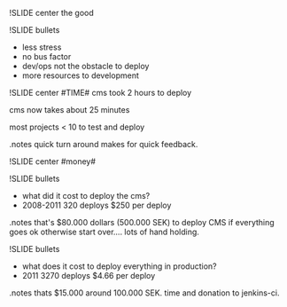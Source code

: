 !SLIDE center
the good

!SLIDE bullets
* less stress
* no bus factor
* dev/ops not the obstacle to deploy
* more resources to development

!SLIDE center
#TIME#
cms took 2 hours to deploy

cms now takes about 25 minutes

most projects &lt; 10 to test and deploy

.notes quick turn around makes for quick feedback. 

!SLIDE center
#money#

!SLIDE bullets  
* what did it cost to deploy the cms?
* 2008-2011 320 deploys $250 per deploy

.notes that's $80.000 dollars (500.000 SEK) to deploy 
CMS if everything goes ok otherwise start over....
lots of hand holding.

!SLIDE bullets 
* what does it cost to deploy everything in production?
* 2011 3270 deploys $4.66 per deploy

.notes thats $15.000 around 100.000 SEK. time and donation to jenkins-ci.
